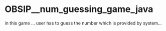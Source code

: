 # OBSIP__num_guessing_game_java

in this game ...
user has to guess the number which is provided by system...
